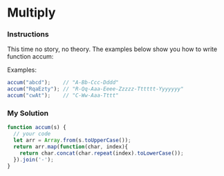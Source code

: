 # Multiply

### Instructions

This time no story, no theory. The examples below show you how to write function accum:

Examples:

```js
accum("abcd");    // "A-Bb-Ccc-Dddd"
accum("RqaEzty"); // "R-Qq-Aaa-Eeee-Zzzzz-Tttttt-Yyyyyyy"
accum("cwAt");    // "C-Ww-Aaa-Tttt"
```

### My Solution

```js
function accum(s) {
  // your code
  let arr = Array.from(s.toUpperCase());
  return arr.map(function(char, index){
    return char.concat(char.repeat(index).toLowerCase());
  }).join('-');
}
```
